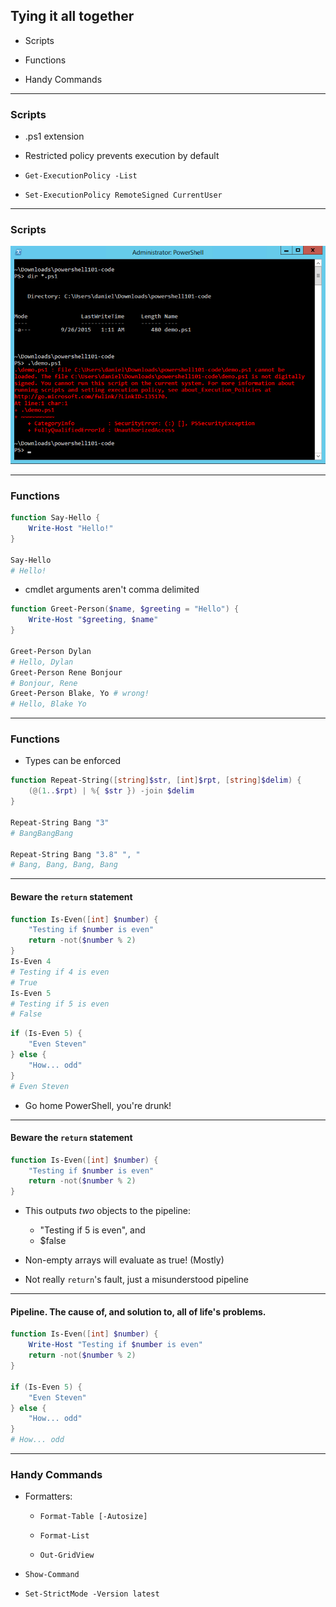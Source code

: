 ## Tying it all together

* Scripts

* Functions

* Handy Commands

---

### Scripts

* .ps1 extension

* Restricted policy prevents execution by default

* `Get-ExecutionPolicy -List`

* `Set-ExecutionPolicy RemoteSigned CurrentUser`

---

### Scripts

![Script Execution Error](img/script-execution-restricted.png)

---

### Functions

```powershell
function Say-Hello {
	Write-Host "Hello!"
}

Say-Hello
# Hello!
```

* cmdlet arguments aren't comma delimited

```powershell
function Greet-Person($name, $greeting = "Hello") {
	Write-Host "$greeting, $name"
}

Greet-Person Dylan
# Hello, Dylan
Greet-Person Rene Bonjour
# Bonjour, Rene
Greet-Person Blake, Yo # wrong!
# Hello, Blake Yo
```

---

### Functions

* Types can be enforced

```powershell
function Repeat-String([string]$str, [int]$rpt, [string]$delim) {
	(@(1..$rpt) | %{ $str }) -join $delim
}

Repeat-String Bang "3"
# BangBangBang

Repeat-String Bang "3.8" ", "
# Bang, Bang, Bang, Bang
```

---

#### Beware the `return` statement

```powershell
function Is-Even([int] $number) {
	"Testing if $number is even"
	return -not($number % 2)
}
Is-Even 4
# Testing if 4 is even
# True
Is-Even 5
# Testing if 5 is even
# False
```
```powershell
if (Is-Even 5) {
	"Even Steven"
} else {
	"How... odd"
}
# Even Steven
```

* Go home PowerShell, you're drunk! <!-- .element: class="fragment" -->

---

#### Beware the `return` statement

```powershell
function Is-Even([int] $number) {
	"Testing if $number is even"
	return -not($number % 2)
}
```

* This outputs _two_ objects to the pipeline:

	* "Testing if 5 is even", and
	* $false

* Non-empty arrays will evaluate as true! (Mostly)

* Not really `return`'s fault, just a misunderstood pipeline

---

#### Pipeline. The cause of, and solution to, all of life's problems.

```powershell
function Is-Even([int] $number) {
	Write-Host "Testing if $number is even"
	return -not($number % 2)
}

if (Is-Even 5) {
	"Even Steven"
} else {
	"How... odd"
}
# How... odd
```

---

### Handy Commands

* Formatters:

	* `Format-Table [-Autosize]`

	* `Format-List`

	* `Out-GridView`

* `Show-Command`

* `Set-StrictMode -Version latest`
